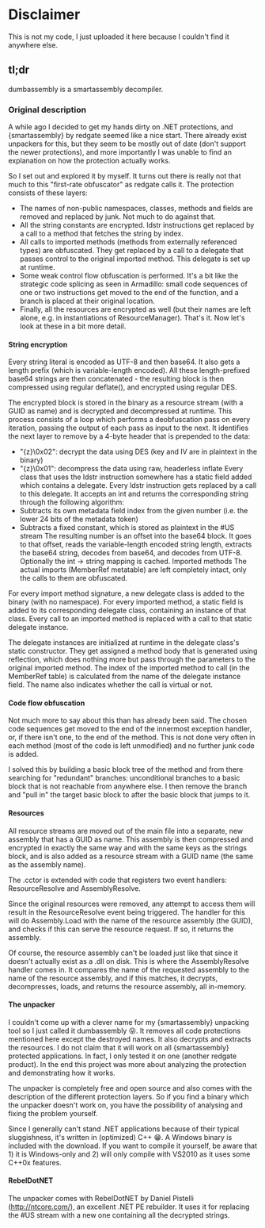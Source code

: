 # Disclaimer
This is not my code, I just uploaded it here because I couldn't find it anywhere else.

## tl;dr
dumbassembly is a smartassembly decompiler.

### Original description
A while ago I decided to get my hands dirty on .NET protections, and {smartassembly} by redgate seemed like a nice start. There already exist unpackers for this, but they seem to be mostly out of date (don't support the newer protections), and more importantly I was unable to find an explanation on how the protection actually works.

So I set out and explored it by myself. It turns out there is really not that much to this "first-rate obfuscator" as redgate calls it. The protection consists of these layers:
* The names of non-public namespaces, classes, methods and fields are removed and replaced by junk. Not much to do against that.
* All the string constants are encrypted. ldstr instructions get replaced by a call to a method that fetches the string by index.
* All calls to imported methods (methods from externally referenced types) are obfuscated. They get replaced by a call to a delegate that passes control to the original imported method. This delegate is set up at runtime.
* Some weak control flow obfuscation is performed. It's a bit like the strategic code splicing as seen in Armadillo: small code sequences of one or two instructions get moved to the end of the function, and a branch is placed at their original location.
* Finally, all the resources are encrypted as well (but their names are left alone, e.g. in instantiations of ResourceManager).
That's it. Now let's look at these in a bit more detail.

#### String encryption
Every string literal is encoded as UTF-8 and then base64. It also gets a length prefix (which is variable-length encoded). All these length-prefixed base64 strings are then concatenated - the resulting block is then compressed using regular deflate(), and encrypted using regular DES.

The encrypted block is stored in the binary as a resource stream (with a GUID as name) and is decrypted and decompressed at runtime. This process consists of a loop which performs a deobfuscation pass on every iteration, passing the output of each pass as input to the next. It identifies the next layer to remove by a 4-byte header that is prepended to the data:
* "{z}\0x02": decrypt the data using DES (key and IV are in plaintext in the binary)
* "{z}\0x01": decompress the data using raw, headerless inflate
Every class that uses the ldstr instruction somewhere has a static field added which contains a delegate. Every ldstr instruction gets replaced by a call to this delegate. It accepts an int and returns the corresponding string through the following algorithm:
* Subtracts its own metadata field index from the given number (i.e. the lower 24 bits of the metadata token)
* Subtracts a fixed constant, which is stored as plaintext in the #US stream
The resulting number is an offset into the base64 block. It goes to that offset, reads the variable-length encoded string length, extracts the base64 string, decodes from base64, and decodes from UTF-8. Optionally the int -> string mapping is cached.
Imported methods
The actual imports (MemberRef metatable) are left completely intact, only the calls to them are obfuscated.

For every import method signature, a new delegate class is added to the binary (with no namespace). For every imported method, a static field is added to its corresponding delegate class, containing an instance of that class. Every call to an imported method is replaced with a call to that static delegate instance.

The delegate instances are initialized at runtime in the delegate class's static constructor. They get assigned a method body that is generated using reflection, which does nothing more but pass through the parameters to the original imported method. The index of the imported method to call (in the MemberRef table) is calculated from the name of the delegate instance field. The name also indicates whether the call is virtual or not.

#### Code flow obfuscation
Not much more to say about this than has already been said. The chosen code sequences get moved to the end of the innermost exception handler, or, if there isn't one, to the end of the method. This is not done very often in each method (most of the code is left unmodified) and no further junk code is added.

I solved this by building a basic block tree of the method and from there searching for "redundant" branches: unconditional branches to a basic block that is not reachable from anywhere else. I then remove the branch and "pull in" the target basic block to after the basic block that jumps to it.

#### Resources
All resource streams are moved out of the main file into a separate, new assembly that has a GUID as name. This assembly is then compressed and encrypted in exactly the same way and with the same keys as the strings block, and is also added as a resource stream with a GUID name (the same as the assembly name).

The <Method> .cctor is extended with code that registers two event handlers: ResourceResolve and AssemblyResolve.

Since the original resources were removed, any attempt to access them will result in the ResourceResolve event being triggered. The handler for this will do Assembly.Load with the name of the resource assembly (the GUID), and checks if this can serve the resource request. If so, it returns the assembly.

Of course, the resource assembly can't be loaded just like that since it doesn't actually exist as a .dll on disk. This is where the AssemblyResolve handler comes in. It compares the name of the requested assembly to the name of the resource assembly, and if this matches, it decrypts, decompresses, loads, and returns the resource assembly, all in-memory.

#### The unpacker
I couldn't come up with a clever name for my {smartassembly} unpacking tool so I just called it dumbassembly 😝. It removes all code protections mentioned here except the destroyed names. It also decrypts and extracts the resources. I do not claim that it will work on all {smartassembly} protected applications. In fact, I only tested it on one (another redgate product). In the end this project was more about analyzing the protection and demonstrating how it works.

The unpacker is completely free and open source and also comes with the description of the different protection layers. So if you find a binary which the unpacker doesn't work on, you have the possibility of analysing and fixing the problem yourself.

Since I generally can't stand .NET applications because of their typical sluggishness, it's written in (optimized) C++ 😁. A Windows binary is included with the download. If you want to compile it yourself, be aware that 1) it is Windows-only and 2) will only compile with VS2010 as it uses some C++0x features.

#### RebelDotNET
The unpacker comes with RebelDotNET by Daniel Pistelli (http://ntcore.com/), an excellent .NET PE rebuilder. It uses it for replacing the #US stream with a new one containing all the decrypted strings.
